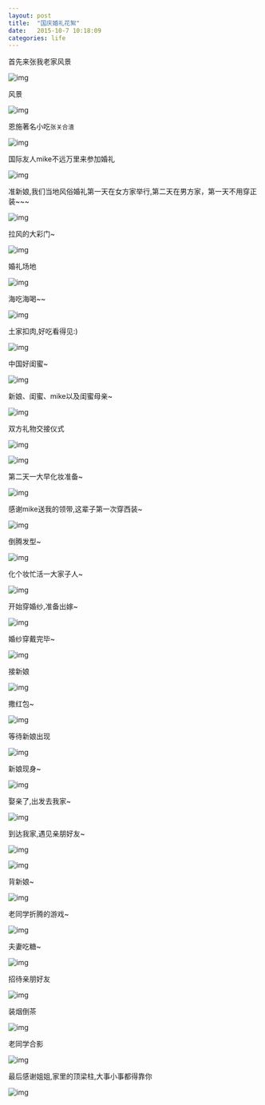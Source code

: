 ```yaml
---
layout: post
title:  "国庆婚礼花絮"
date:   2015-10-7 10:18:09
categories: life
---
```


首先来张我老家风景

![img](https://img.alicdn.com/imgextra/i4/258808662/TB2WV5MfVXXXXaVXpXXXXXXXXXX_!!258808662.jpg_620x10000.jpg)

风景

![img](https://img.alicdn.com/imgextra/i1/258808662/TB2GLK0fVXXXXcxXXXXXXXXXXXX_!!258808662.jpg_620x10000.jpg)

恩施著名小吃`张关合渣`

![img](https://img.alicdn.com/imgextra/i3/258808662/TB26yGLfVXXXXbmXpXXXXXXXXXX_!!258808662.jpg_620x10000.jpg)

国际友人mike不远万里来参加婚礼

![img](https://img.alicdn.com/imgextra/i2/258808662/TB2upW4fVXXXXbsXXXXXXXXXXXX_!!258808662.jpg_620x10000.jpg)

准新娘,我们当地风俗婚礼第一天在女方家举行,第二天在男方家，第一天不用穿正装~~~

![img](https://img.alicdn.com/imgextra/i1/258808662/TB21iq8fVXXXXaGXXXXXXXXXXXX_!!258808662.jpg_620x10000.jpg)

拉风的大彩门~

![img](https://img.alicdn.com/imgextra/i2/258808662/TB2_tK1fVXXXXciXXXXXXXXXXXX_!!258808662.jpg_620x10000.jpg)

婚礼场地

![img](https://img.alicdn.com/imgextra/i1/258808662/TB25aOHfVXXXXcqXpXXXXXXXXXX_!!258808662.jpg_620x10000.jpg)

海吃海喝~~

![img](https://img.alicdn.com/imgextra/i1/258808662/TB2xi56fVXXXXa9XXXXXXXXXXXX_!!258808662.jpg_620x10000.jpg)

土家扣肉,好吃看得见:)

![img](https://img.alicdn.com/imgextra/i3/258808662/TB2bZiFfVXXXXcmXpXXXXXXXXXX_!!258808662.jpg_620x10000.jpg)

中国好闺蜜~

![img](https://img.alicdn.com/imgextra/i4/258808662/TB2k5SOfVXXXXa9XpXXXXXXXXXX_!!258808662.jpg_620x10000.jpg)

新娘、闺蜜、mike以及闺蜜母亲~

![img](https://img.alicdn.com/imgextra/i4/258808662/TB2yIGQfVXXXXajXpXXXXXXXXXX_!!258808662.jpg_620x10000.jpg)


双方礼物交接仪式

![img](https://img.alicdn.com/imgextra/i2/258808662/TB27eq3fVXXXXbNXXXXXXXXXXXX_!!258808662.jpg_620x10000.jpg)

![img](https://img.alicdn.com/imgextra/i1/258808662/TB28U1VfVXXXXc_XXXXXXXXXXXX_!!258808662.jpg_620x10000.jpg)

第二天一大早化妆准备~

![img](https://img.alicdn.com/imgextra/i4/258808662/TB2pUOYfVXXXXcxXXXXXXXXXXXX_!!258808662.jpg_620x10000.jpg)

感谢mike送我的领带,这辈子第一次穿西装~

![img](https://img.alicdn.com/imgextra/i4/258808662/TB2HJvbfVXXXXXOXXXXXXXXXXXX_!!258808662.png_620x10000.jpg)

倒腾发型~

![img](https://img.alicdn.com/imgextra/i3/258808662/TB2.ieIfVXXXXcjXpXXXXXXXXXX_!!258808662.jpg_620x10000.jpg)

化个妆忙活一大家子人~

![img](https://img.alicdn.com/imgextra/i2/258808662/TB2369KfVXXXXbDXpXXXXXXXXXX_!!258808662.jpg_620x10000.jpg)

开始穿婚纱,准备出嫁~

![img](https://img.alicdn.com/imgextra/i3/258808662/TB2fDW8fVXXXXayXXXXXXXXXXXX_!!258808662.jpg_620x10000.jpg)

婚纱穿戴完毕~

![img](https://img.alicdn.com/imgextra/i2/258808662/TB264iNfVXXXXaOXpXXXXXXXXXX_!!258808662.jpg_620x10000.jpg)

接新娘

![img](https://img.alicdn.com/imgextra/i2/258808662/TB2RfaHfVXXXXcsXpXXXXXXXXXX_!!258808662.jpg_620x10000.jpg)

撒红包~

![img](https://img.alicdn.com/imgextra/i1/258808662/TB2czCJfVXXXXbZXpXXXXXXXXXX_!!258808662.jpg_620x10000.jpg)


等待新娘出现

![img](https://img.alicdn.com/imgextra/i2/258808662/TB2KPqQfVXXXXbaXpXXXXXXXXXX_!!258808662.jpg_620x10000.jpg)


新娘现身~

![img](https://img.alicdn.com/imgextra/i4/258808662/TB2GXCIfVXXXXcTXpXXXXXXXXXX_!!258808662.jpg_620x10000.jpg)


娶亲了,出发去我家~

![img](https://img.alicdn.com/imgextra/i2/258808662/TB2EBiOfVXXXXaRXpXXXXXXXXXX_!!258808662.jpg_620x10000.jpg)


到达我家,遇见亲朋好友~

![img](https://img.alicdn.com/imgextra/i3/258808662/TB2oWONfVXXXXa_XpXXXXXXXXXX_!!258808662.jpg_620x10000.jpg)

![img](https://img.alicdn.com/imgextra/i4/258808662/TB2msCGfVXXXXc8XpXXXXXXXXXX_!!258808662.jpg_620x10000.jpg)

背新娘~

![img](https://img.alicdn.com/imgextra/i3/258808662/TB2Cc5UfVXXXXXCXpXXXXXXXXXX_!!258808662.jpg_620x10000.jpg)

老同学折腾的游戏~

![img](https://img.alicdn.com/imgextra/i2/258808662/TB2gOSTfVXXXXXLXpXXXXXXXXXX_!!258808662.jpg_620x10000.jpg)

夫妻吃糖~

![img](https://img.alicdn.com/imgextra/i4/258808662/TB2fx_bfVXXXXXjXXXXXXXXXXXX_!!258808662.jpg_620x10000.jpg)

招待亲朋好友

![img](https://img.alicdn.com/imgextra/i2/258808662/TB2bcfbfVXXXXXmXXXXXXXXXXXX_!!258808662.jpg_620x10000.jpg)

装烟倒茶

![img](https://img.alicdn.com/imgextra/i1/258808662/TB2.n5_fVXXXXaXXXXXXXXXXXXX_!!258808662.jpg_620x10000.jpg)

老同学合影

![img](https://img.alicdn.com/imgextra/i2/258808662/TB2aaOPfVXXXXaTXpXXXXXXXXXX_!!258808662.jpg_620x10000.jpg)

最后感谢姐姐,家里的顶梁柱,大事小事都得靠你

![img](https://img.alicdn.com/imgextra/i2/258808662/TB2Uku2fVXXXXbNXXXXXXXXXXXX_!!258808662.jpg_620x10000.jpg)



